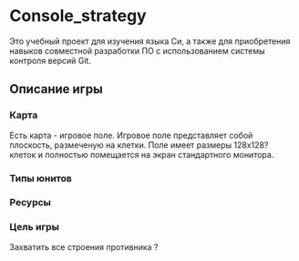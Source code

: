 # Console_strategy
Это учебный проект для изучения языка Cи, а также для приобретения навыков совместной разработки ПО с использованием системы контроля версий Git.

## Описание игры
### Карта
Есть карта - игровое поле. Игровое поле представляет собой плоскость, размеченую на клетки.
Поле имеет размеры 128x128? клеток и полностью помещается на экран стандартного монитора.

### Типы юнитов

### Ресурсы

### Цель игры
Захватить все строения противника ?
